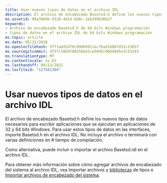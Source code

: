 ```yaml
---
title: Usar nuevos tipos de datos en el archivo IDL
description: El archivo de encabezado Basetsd.h define los nuevos tipos de datos necesarios para escribir aplicaciones que se ejecutan en aplicaciones de 32 y 64 bits Windows.
ms.assetid: 99a3904b-9120-4d1d-bd8c-1eb299bd6b27
keywords:
- Archivo de encabezado Basetsd.h de 64 bits Windows programación
- tipos de datos en el archivo IDL de 64 bits Windows programación
ms.topic: article
ms.date: 05/31/2018
ms.openlocfilehash: 5ff1add2d70c99069911ac76ad168b7d31c3365f
ms.sourcegitcommit: d75fc10b9f0825bbe5ce5045c90d4045e3c53243
ms.translationtype: MT
ms.contentlocale: es-ES
ms.lasthandoff: 09/13/2021
ms.locfileid: "127581304"
---
```

# <a name="using-new-data-types-in-your-idl-file"></a>Usar nuevos tipos de datos en el archivo IDL

El archivo de encabezado Basetsd.h define los nuevos tipos de datos necesarios para escribir aplicaciones que se ejecutan en aplicaciones de 32 y 64 bits Windows. Para usar estos tipos de datos en las interfaces, importe Basetsd.h en el archivo IDL. No incluya el archivo o terminará con varias definiciones en \# tiempo de compilación.

Como alternativa, puede incluir o importar el archivo Basetsd.idl en el archivo IDL.

Para obtener más información sobre cómo agregar archivos de encabezado del sistema al archivo IDL, vea Importar archivos y [bibliotecas](/windows/desktop/Midl/importing-files-and-type-libraries) de tipos e [Importar archivos de encabezado del sistema](/windows/desktop/Midl/importing-system-header-files).

 

 
